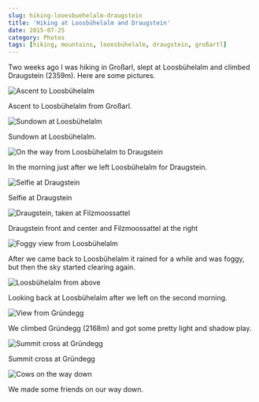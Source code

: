 ```yaml
---
slug: hiking-looesbuehelalm-draugstein
title: 'Hiking at Loosbühelalm and Draugstein'
date: 2015-07-25
category: Photos
tags: [hiking, mountains, looesbühelalm, draugstein, großartl]
---
```


Two weeks ago I was hiking in Großarl, slept at Loosbühelalm and climbed Draugstein (2359m). Here are some pictures.

![Ascent to Loosbühelalm](/content/blog/2015-07-25-hiking-loosbuehelalm-draugstein/IMG_0797.jpg)

Ascent to Loosbühelalm from Großarl.

![Sundown at Loosbühelalm](/content/blog/2015-07-25-hiking-loosbuehelalm-draugstein/IMG_0801.jpg)

Sundown at Loosbühelalm.

![On the way from Loosbühelalm to Draugstein](/content/blog/2015-07-25-hiking-loosbuehelalm-draugstein/IMG_0802.jpg)

In the morning just after we left Loosbühelalm for Draugstein.

![Selfie at Draugstein](/content/blog/2015-07-25-hiking-loosbuehelalm-draugstein/IMG_0805.jpg)

Selfie at Draugstein

![Draugstein, taken at Filzmoossattel](/content/blog/2015-07-25-hiking-loosbuehelalm-draugstein/IMG_0807.jpg)

Draugstein front and center and Filzmoossattel at the right

![Foggy view from Loosbühelalm](/content/blog/2015-07-25-hiking-loosbuehelalm-draugstein/IMG_0810.jpg)

After we came back to Loosbühelalm it rained for a while and was foggy, but then the sky started clearing again.

![Loosbühelalm from above](/content/blog/2015-07-25-hiking-loosbuehelalm-draugstein/IMG_0812.jpg)

Looking back at Loosbühelalm after we left on the second morning.

![View from Gründegg](/content/blog/2015-07-25-hiking-loosbuehelalm-draugstein/IMG_0815.jpg)

We climbed Gründegg (2168m) and got some pretty light and shadow play.

![Summit cross at Gründegg](/content/blog/2015-07-25-hiking-loosbuehelalm-draugstein/IMG_0819.jpg)

Summit cross at Gründegg

![Cows on the way down](/content/blog/2015-07-25-hiking-loosbuehelalm-draugstein/IMG_0829.jpg)

We made some friends on our way down.
